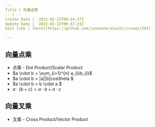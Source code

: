 ```yaml
---
Title | 向量运算
-- | --
Create Date | `2022-02-22T09:24:37Z`
Update Date | `2022-02-22T09:37:23Z`
Edit link | [here](https://github.com/junxnone/aiwiki/issues/292)

---
```

## 向量点乘
- 点乘 - Dot Product/Scalar Product
- $a \cdot b = \sum_{i=1}^{n} a_{i}b_{i}$
- $a \cdot b = |a||b|cos\theta $
- $a \cdot b = b \cdot a $
- $a \cdot (b + c) = a \cdot b + a \cdot c$

## 向量叉乘
- 叉乘 - Cross Product/Vector Product
